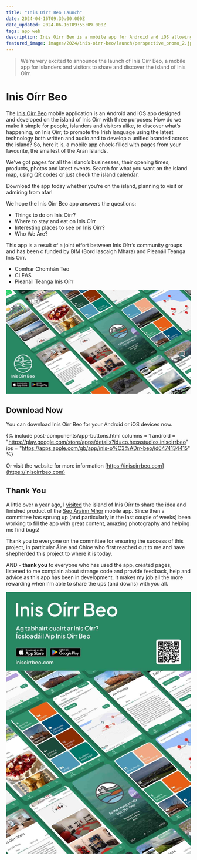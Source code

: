 ```yaml
---
title: "Inis Oírr Beo Launch"
date: 2024-04-16T09:39:00.000Z
date_updated: 2024-06-16T09:55:09.000Z
tags: app web 
description: Inis Oírr Beo is a mobile app for Android and iOS allowing islanders and visitors to share and discover the island of Inis Oírr.
featured_image: images/2024/inis-oirr-beo/launch/perspective_promo_2.jpg
---
```


> We're very excited to announce the launch of Inis Oírr Beo, a mobile app for islanders and visitors to share and discover the island of Inis Oírr.

# Inis Oírr Beo

The [Inis Oírr Beo](https://inisoirrbeo.com) mobile application is an Android and iOS app designed and developed on the island of Inis Oírr with three purposes: How do we make it simple for people, islanders and visitors alike, to discover what’s happening, on Inis Oírr, to promote the Irish language using the latest technology both written and audio and to develop a unified branded across the island? So, here it is, a mobile app chock-filled with pages from your favourite, the smallest of the Aran Islands.

We’ve got pages for all the island’s businesses, their opening times, products, photos and latest events. Search for what you want on the island map, using QR codes or just check the island calendar.

Download the app today whether you’re on the island, planning to visit or admiring from afar!

We hope the Inis Oírr Beo app answers the questions:
- Things to do on Inis Oírr?
- Where to stay and eat on Inis Oírr
- Interesting places to see on Inis Oírr?
- Who We Are?

This app is a result of a joint effort between Inis Oírr’s community groups and has been c funded by BIM (Bord Iascaigh Mhara) and Pleanáil Teanga Inis Oírr.
- Comhar Chomhán Teo
- CLEAS
- Pleanáil Teanga Inis Oírr

![Variations on the logo, Inis Oírr Beo](/images/2024/inis-oirr-beo/launch/perspective_promo_1.jpg)

## Download Now

You can download Inis Oírr Beo for your Android or iOS devices now.

{% include post-components/app-buttons.html
	columns = 1
	android = "https://play.google.com/store/apps/details?id=co.hexastudios.inisoirrbeo"
	ios = "https://apps.apple.com/gb/app/inis-o%C3%ADrr-beo/id6474134415"
%}

Or visit the website for more information [https://inisoirrbeo.com](https://inisoirrbeo.com)

## Thank You

A little over a year ago, I [visited](https://hexastudios.co/blog/inis-oirr-seo-arainnmhor) the island of Inis Oírr to share the idea and finished product of the [Seo Árainn Mhór](https://hexastudios.co/blog/seo-arainnmhor) mobile app. Since then a committee has sprung up (and particularly in the last couple of weeks) been working to fill the app with great content, amazing photography and helping me find bugs!

Thank you to everyone on the committee for ensuring the success of this project, in particular Áine and Chloe who first reached out to me and have shepherded this project to where it is today.

AND - **thank you** to everyone who has used the app, created pages, listened to me complain about strange code and provide feedback, help and advice as this app has been in development. It makes my job all the more rewarding when I'm able to share the ups (and downs) with you all.

![Variations on the logo, Inis Oírr Beo](/images/2024/inis-oirr-beo/launch/a3_poster-green.jpg)
